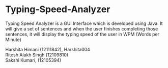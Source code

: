# Typing-Speed-Analyzer
Typing Speed Analyzer is a GUI Interface which is developed using Java. It will give a set of sentences and when the user finishes completing those sentences, it will display the typing speed of the user in WPM (Words per Minute)<br>

Harshita Himani (12111842), Harshita004<br>
Ritesh Alakh Singh (12109810)<br>
Sakshi Kumari, (12105394)<br>
